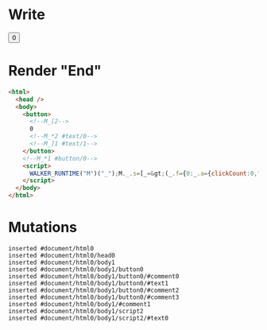 # Write
  <button><!--M_[2-->0<!--M_*2 #text/0--><!--M_]1 #text/1--></button><!--M_*1 #button/0--><script>WALKER_RUNTIME("M")("_");M._.s=[_=>(_.f={0:_.a={clickCount:0,"#childScope/0":_.e={"#button/0~":_.b={},attrs:_.c={},"#text/1!":_.d={}}},1:_.e,2:_.d},_.b.click=_.c.onClick=_._["packages/translator-tags/src/__tests__/fixtures/body-content/template.marko_0/onClick"](_.a),_.d._=_.a,_.e["#text/1("]=_._["packages/translator-tags/src/__tests__/fixtures/body-content/template.marko_1_renderer"](_.a),_.f)];M._.e=[2,"packages/translator-tags/src/__tests__/fixtures/body-content/template.marko_1_clickCount/subscriber",1,"packages/translator-tags/src/__tests__/fixtures/body-content/components/FancyButton.marko_0_attrs"];M._.d=1;M._.w()</script>


# Render "End"
```html
<html>
  <head />
  <body>
    <button>
      <!--M_[2-->
      0
      <!--M_*2 #text/0-->
      <!--M_]1 #text/1-->
    </button>
    <!--M_*1 #button/0-->
    <script>
      WALKER_RUNTIME("M")("_");M._.s=[_=&gt;(_.f={0:_.a={clickCount:0,"#childScope/0":_.e={"#button/0~":_.b={},attrs:_.c={},"#text/1!":_.d={}}},1:_.e,2:_.d},_.b.click=_.c.onClick=_._["packages/translator-tags/src/__tests__/fixtures/body-content/template.marko_0/onClick"](_.a),_.d._=_.a,_.e["#text/1("]=_._["packages/translator-tags/src/__tests__/fixtures/body-content/template.marko_1_renderer"](_.a),_.f)];M._.e=[2,"packages/translator-tags/src/__tests__/fixtures/body-content/template.marko_1_clickCount/subscriber",1,"packages/translator-tags/src/__tests__/fixtures/body-content/components/FancyButton.marko_0_attrs"];M._.d=1;M._.w()
    </script>
  </body>
</html>
```

# Mutations
```
inserted #document/html0
inserted #document/html0/head0
inserted #document/html0/body1
inserted #document/html0/body1/button0
inserted #document/html0/body1/button0/#comment0
inserted #document/html0/body1/button0/#text1
inserted #document/html0/body1/button0/#comment2
inserted #document/html0/body1/button0/#comment3
inserted #document/html0/body1/#comment1
inserted #document/html0/body1/script2
inserted #document/html0/body1/script2/#text0
```